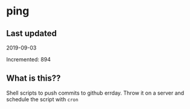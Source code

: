 # ping

## Last updated
2019-09-03

Incremented: 894

## What is this??
Shell scripts to push commits to github errday. Throw it on a server and schedule the script with `cron`
